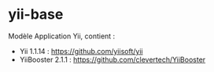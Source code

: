 yii-base
==========

Modèle Application Yii, contient :

* Yii 1.1.14 : https://github.com/yiisoft/yii
* YiiBooster 2.1.1 : https://github.com/clevertech/YiiBooster
